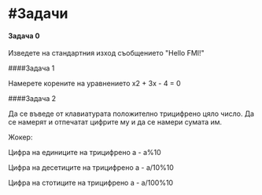 # #Задачи

#### Задача 0

Изведете на стандартния изход съобщението "Hello FMI!"

####Задача 1

Намерете корените на уравнението x2 + 3x - 4 = 0

####Задача 2

Да се въведе от клавиатурата положително трицифрено цяло число. Да се намерят и отпечатат цифрите му и да се намери сумата им.



Жокер:

Цифра на единиците на трицифрено а - а%10

Цифра на десетиците на трицифрено а - а/10%10

Цифра на стотиците на трицифрено а - а/100%10